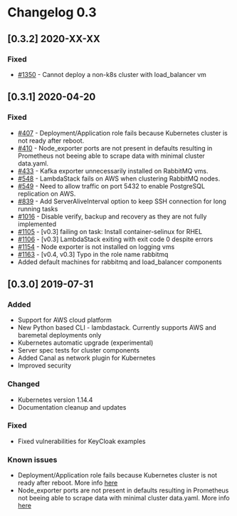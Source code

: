 # Changelog 0.3

## [0.3.2] 2020-XX-XX

### Fixed

- [#1350](https://github.com/lambdastack/lambdastack/issues/1350) - Cannot deploy a non-k8s cluster with load\_balancer vm

## [0.3.1] 2020-04-20

### Fixed

- [#407](https://github.com/lambdastack/lambdastack/issues/407) - Deployment/Application role fails because Kubernetes cluster is not ready after reboot.
- [#410](https://github.com/lambdastack/lambdastack/issues/410) - Node_exporter ports are not present in defaults resulting in Prometheus not beeing able to scrape data with minimal cluster data.yaml.
- [#433](https://github.com/lambdastack/lambdastack/issues/433) - Kafka exporter unnecessarily installed on RabbitMQ vms.
- [#548](https://github.com/lambdastack/lambdastack/issues/548) - LambdaStack fails on AWS when clustering RabbitMQ nodes.
- [#549](https://github.com/lambdastack/lambdastack/issues/549) - Need to allow traffic on port 5432 to enable PostgreSQL replication on AWS.
- [#839](https://github.com/lambdastack/lambdastack/issues/839) - Add ServerAliveInterval option to keep SSH connection for long running tasks
- [#1016](https://github.com/lambdastack/lambdastack/issues/1016) - Disable verify, backup and recovery as they are not fully implemented
- [#1105](https://github.com/lambdastack/lambdastack/issues/1105) - [v0.3] failing on task: Install container-selinux for RHEL
- [#1106](https://github.com/lambdastack/lambdastack/issues/1106) - [v0.3] LambdaStack exiting with exit code 0 despite errors
- [#1154](https://github.com/lambdastack/lambdastack/issues/1154) - Node exporter is not installed on logging vms
- [#1163](https://github.com/lambdastack/lambdastack/issues/1163) - [v0.4, v0.3] Typo in the role name rabbitmq
- Added default machines for rabbitmq and load_balancer components

## [0.3.0] 2019-07-31

### Added

- Support for AWS cloud platform
- New Python based CLI - lambdastack. Currently supports AWS and baremetal deployments only
- Kubernetes automatic upgrade (experimental)
- Server spec tests for cluster components
- Added Canal as network plugin for Kubernetes
- Improved security

### Changed

- Kubernetes version 1.14.4
- Documentation cleanup and updates

### Fixed

- Fixed vulnerabilities for KeyCloak examples

### Known issues

- Deployment/Application role fails because Kubernetes cluster is not ready after reboot. More info [here](https://github.com/lambdastack/lambdastack/issues/407)
- Node_exporter ports are not present in defaults resulting in Prometheus not beeing able to scrape data with minimal cluster data.yaml. More info [here](https://github.com/lambdastack/lambdastack/issues/410)

